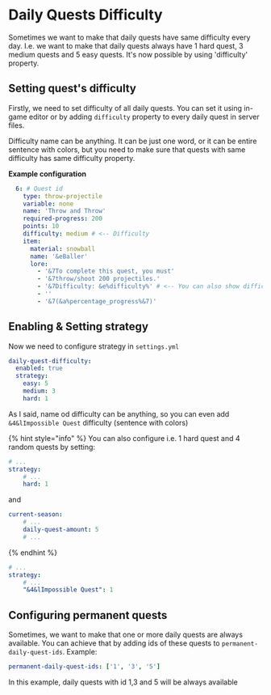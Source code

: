 # Daily Quests Difficulty

Sometimes we want to make that daily quests have same difficulty every day. I.e. we want to make that daily quests always have 1 hard quest, 3 medium quests and 5 easy quests. It's now possible by using 'difficulty' property.

## Setting quest's difficulty

Firstly, we need to set difficulty of all daily quests. You can set it using in-game editor or by adding `difficulty` property to every daily quest in server files.

Difficulty name can be anything. It can be just one word, or it can be entire sentence with colors, but you need to make sure that quests with same difficulty has same difficulty property.

**Example configuration**

```yaml
  6: # Quest id
    type: throw-projectile
    variable: none
    name: 'Throw and Throw'
    required-progress: 200
    points: 10
    difficulty: medium # <-- Difficulty
    item:
      material: snowball
      name: '&eBaller'
      lore:
        - '&7To complete this quest, you must'
        - '&7throw/shoot 200 projectiles.'
        - '&7Difficulty: &e%difficulty%' # <-- You can also show difficulty in quest's description using %difficulty% placeholder
        - ''
        - '&7(&a%percentage_progress%&7)'
```

## Enabling & Setting strategy

Now we need to configure strategy in `settings.yml`

```yaml
daily-quest-difficulty:
  enabled: true
  strategy:
    easy: 5
    medium: 3
    hard: 1
```

As I said, name od difficulty can be anything, so you can even add `&4&lImpossible Quest` difficulty (sentence with colors)

{% hint style="info" %}
You can also configure i.e. 1 hard quest and 4 random quests by setting:

```yaml
# ...
strategy:
    # ...
    hard: 1
```

and

```yaml
current-season:
    # ...
    daily-quest-amount: 5
    # ...
```
{% endhint %}

```yaml
# ...
strategy:
    # ...
    "&4&lImpossible Quest": 1
```

## Configuring permanent quests

Sometimes, we want to make that one or more daily quests are always available. You can achieve that by adding ids of these quests to `permanent-daily-quest-ids`. Example:

```yaml
permanent-daily-quest-ids: ['1', '3', '5']
```

In this example, daily quests with id 1,3 and 5 will be always available
